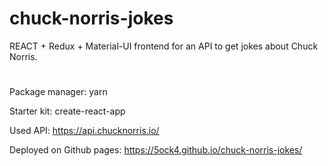 # chuck-norris-jokes

REACT + Redux + Material-UI frontend for an API to get jokes about Chuck Norris.
#
Package manager: yarn

Starter kit: create-react-app

Used API: https://api.chucknorris.io/

Deployed on Github pages: https://5ock4.github.io/chuck-norris-jokes/
